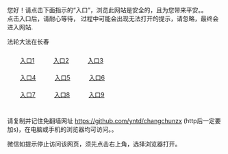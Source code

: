 您好！请点击下面指示的“入口”，浏览此网站是安全的，且为您带来平安。。 <br/>
点击入口后，请耐心等待， 过程中可能会出现无法打开的提示，请忽略，最终会进入网站. </br>

法轮大法在长春<br/>
<div style="padding:10px"><a style="margin:20px" target="_blank" href="https://d1ulijt1spf7c8.cloudfront.net/2Qpsp?nrvxkl" id="ccLink1" rel="nofollow">入口1</a> <a target="_blank" style="margin:20px" href="https://d3412u8b4in5b1.cloudfront.net/2Qpsp?jiuso" id="ccLink2" rel="nofollow">入口2</a> <a style="margin:20px" target="_blank" href="https://d3r1xzkcya5gd2.cloudfront.net/2Qpsp?irjurvzr" id="ccLink3" rel="nofollow">入口3</a></div>

<div style="padding:10px" ><a style="margin:20px" target="_blank" href="https://d1ulijt1spf7c8.cloudfront.net/2Qpsp?nrvxkl" id="ccLink4" rel="nofollow">入口4</a> <a style="margin:20px" href="https://d3412u8b4in5b1.cloudfront.net/2Qpsp?jiuso" target="_blank" id="ccLink5" rel="nofollow">入口5</a> <a style="margin:20px" href="https://d3r1xzkcya5gd2.cloudfront.net/2Qpsp?irjurvzr" target="_blank" id="ccLink6" rel="nofollow">入口6</a></div>

<div style="padding:10px"><a style="margin:20px" target="_blank" href="https://d1ulijt1spf7c8.cloudfront.net/2Qpsp?nrvxkl" id="ccLink7" rel="nofollow">入口7</a> <a style="margin:20px" href="https://d3412u8b4in5b1.cloudfront.net/2Qpsp?jiuso" target="_blank" id="ccLink8" rel="nofollow">入口8</a> <a style="margin:20px" target="_blank" href="https://d3r1xzkcya5gd2.cloudfront.net/2Qpsp?irjurvzr" id="ccLink9" rel="nofollow">入口9</a></div>

<br/>



请复制并记住免翻墙网址 https://github.com/yntd/changchunzx (http后一定要加s)，在电脑或手机的浏览器均可访问。。<br/>

微信如提示停止访问该网页，须先点击右上角，选择浏览器打开。
